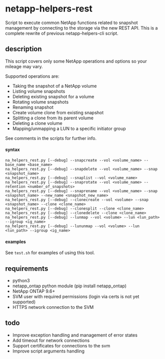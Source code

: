 # netapp-helpers-rest

Script to execute common NetApp functions related to snapshot management by connecting to the storage via the new REST API.
This is a complete rewrite of previous netapp-helpers-cli script.

## description

This script covers only some NetApp operations and options so your mileage may vary.

Supported operations are:

*  Taking the snapshot of a NetApp volume
*  Listing volume snapshots
*  Deleting existing snapshot for a volume
*  Rotating volume snapshots
*  Renaming snapshot
*  Create volume clone from existing snapshot
*  Splitting a clone from its parent volume
*  Deleting a clone volume
*  Mapping/unmapping a LUN to a specific initiator group

See comments in the scripts for further info.

#### syntax

```
na_helpers_rest.py [--debug] --snapcreate --vol <volume_name> --base_name <base_name>
na_helpers_rest.py [--debug] --snapdelete --vol <volume_name> --snap <snapshot_name>
na_helpers_rest.py [--debug] --snaplist --vol <volume_name>
na_helpers_rest.py [--debug] --snaprotate --vol <volume_name> --retention <number_of_snapshots>
na_helpers_rest.py [--debug] --snaprename --vol <volume_name> --snap <snapshot_name> --new_name <snapshot_new_name>
na_helpers_rest.py [--debug] --clonecreate --vol <volume> --snap <snapshot_name> --clone <clone_name>
na_helpers_rest.py [--debug] --clonesplit --clone <clone_name>
na_helpers_rest.py [--debug] --clonedelete --clone <clone_name>
na_helpers_rest.py [--debug] --lunmap --vol <volume> --lun <lun_path> --igroup <ig_name>
na_helpers_rest.py [--debug] --lununmap --vol <volume> --lun <lun_path> --igroup <ig_name>
```

#### examples

See `test.sh` for examples of using this tool.

## requirements

*  python3
*  netapp_ontap python module (pip install netapp_ontap)
*  NetApp ONTAP 9.6+
*  SVM user with required permissions (login via certs is not yet supported)
*  HTTPS network connection to the SVM

## todo

*  Improve exception handling and management of error states
*  Add timeout for network connections
*  Support certificates for connections to the svm
*  Improve script arguments handling
